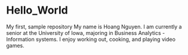 # Hello_World
My first, sample repository
My name is Hoang Nguyen. I am currently a senior at the University of Iowa, majoring in Business Analytics - Information systems. I enjoy working out, cooking, and playing video games.

